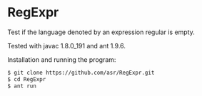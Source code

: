 RegExpr
=======

Test if the language denoted by an expression regular is empty.

Tested with javac 1.8.0_191 and ant 1.9.6.

Installation and running the program:

````bash
$ git clone https://github.com/asr/RegExpr.git
$ cd RegExpr
$ ant run
````
